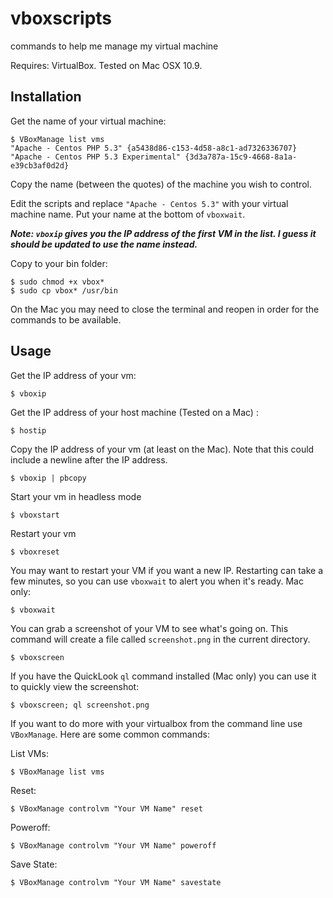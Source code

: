 vboxscripts
===========

commands to help me manage my virtual machine

Requires: VirtualBox. Tested on Mac OSX 10.9.

Installation
------------

Get the name of your virtual machine:

```
$ VBoxManage list vms
"Apache - Centos PHP 5.3" {a5438d86-c153-4d58-a8c1-ad7326336707}
"Apache - Centos PHP 5.3 Experimental" {3d3a787a-15c9-4668-8a1a-e39cb3af0d2d}
```

Copy the name (between the quotes) of the machine you wish to control.

Edit the scripts and replace `"Apache - Centos 5.3"` with your virtual machine name. Put your name at the bottom of `vboxwait`.

***Note: `vboxip` gives you the IP address of the first VM in the list. I guess it should be updated to use the name instead.***

Copy to your bin folder:
```
$ sudo chmod +x vbox*
$ sudo cp vbox* /usr/bin
```

On the Mac you may need to close the terminal and reopen in order for the commands to be available.


Usage
-----

Get the IP address of your vm:
```
$ vboxip
```

Get the IP address of your host machine (Tested on a Mac) :
```
$ hostip
```

Copy the IP address of your vm (at least on the Mac). Note that this could include a newline after the IP address.
```
$ vboxip | pbcopy
```

Start your vm in headless mode
```
$ vboxstart
```

Restart your vm
```
$ vboxreset
```

You may want to restart your VM if you want a new IP. Restarting can take a few minutes, so you can use `vboxwait` to alert you when it's ready. Mac only:
```
$ vboxwait
```

You can grab a screenshot of your VM to see what's going on. This command will create a file called `screenshot.png` in the current directory.
```
$ vboxscreen
```

If you have the QuickLook `ql` command installed (Mac only) you can use it to quickly view the screenshot:
```
$ vboxscreen; ql screenshot.png
```

If you want to do more with your virtualbox from the command line use `VBoxManage`. Here are some common commands:

List VMs:
```
$ VBoxManage list vms
```

Reset:
```
$ VBoxManage controlvm "Your VM Name" reset
```

Poweroff:
```
$ VBoxManage controlvm "Your VM Name" poweroff
```
Save State:
```
$ VBoxManage controlvm "Your VM Name" savestate
```

